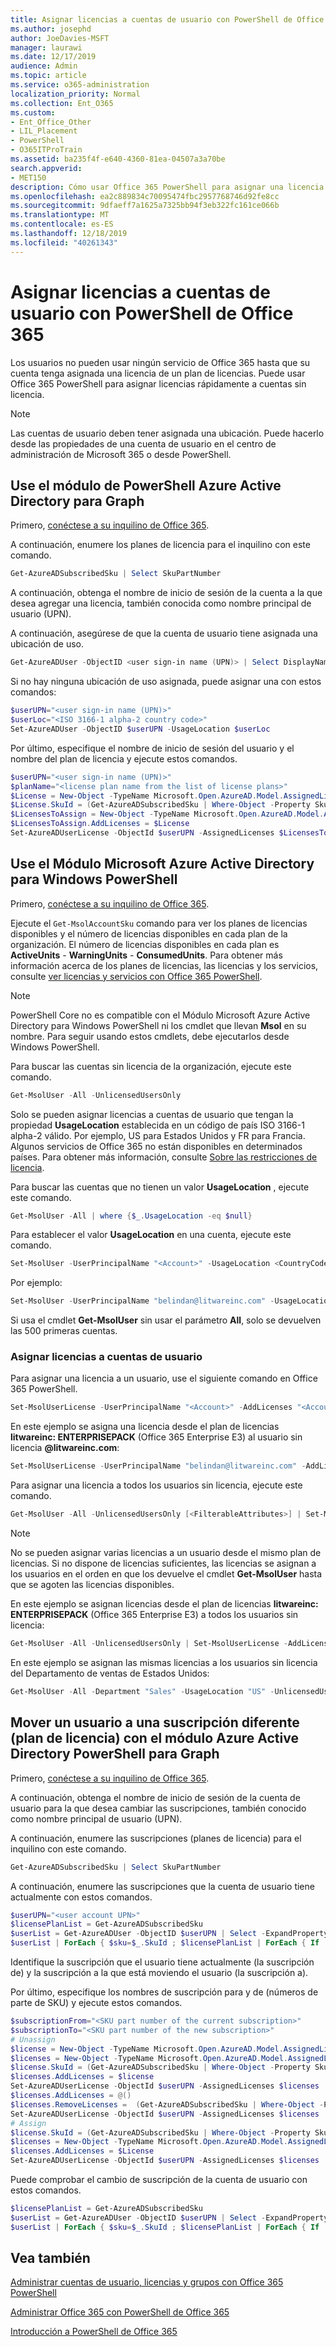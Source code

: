 ```yaml
---
title: Asignar licencias a cuentas de usuario con PowerShell de Office 365
ms.author: josephd
author: JoeDavies-MSFT
manager: laurawi
ms.date: 12/17/2019
audience: Admin
ms.topic: article
ms.service: o365-administration
localization_priority: Normal
ms.collection: Ent_O365
ms.custom:
- Ent_Office_Other
- LIL_Placement
- PowerShell
- O365ITProTrain
ms.assetid: ba235f4f-e640-4360-81ea-04507a3a70be
search.appverid:
- MET150
description: Cómo usar Office 365 PowerShell para asignar una licencia de Office 365 a los usuarios sin licencia.
ms.openlocfilehash: ea2c889834c70095474fbc2957768746d92fe8cc
ms.sourcegitcommit: 9dfaeff7a1625a7325bb94f3eb322fc161ce066b
ms.translationtype: MT
ms.contentlocale: es-ES
ms.lasthandoff: 12/18/2019
ms.locfileid: "40261343"
---
```

# <a name="assign-licenses-to-user-accounts-with-office-365-powershell"></a>Asignar licencias a cuentas de usuario con PowerShell de Office 365

Los usuarios no pueden usar ningún servicio de Office 365 hasta que su cuenta tenga asignada una licencia de un plan de licencias. Puede usar Office 365 PowerShell para asignar licencias rápidamente a cuentas sin licencia. 

>[!Note]
>Las cuentas de usuario deben tener asignada una ubicación. Puede hacerlo desde las propiedades de una cuenta de usuario en el centro de administración de Microsoft 365 o desde PowerShell.
>

## <a name="use-the-azure-active-directory-powershell-for-graph-module"></a>Use el módulo de PowerShell Azure Active Directory para Graph

Primero, [conéctese a su inquilino de Office 365](connect-to-office-365-powershell.md#connect-with-the-azure-active-directory-powershell-for-graph-module).
  

A continuación, enumere los planes de licencia para el inquilino con este comando.

```powershell
Get-AzureADSubscribedSku | Select SkuPartNumber
```

A continuación, obtenga el nombre de inicio de sesión de la cuenta a la que desea agregar una licencia, también conocida como nombre principal de usuario (UPN).

A continuación, asegúrese de que la cuenta de usuario tiene asignada una ubicación de uso.

```powershell
Get-AzureADUser -ObjectID <user sign-in name (UPN)> | Select DisplayName, UsageLocation
```

Si no hay ninguna ubicación de uso asignada, puede asignar una con estos comandos:

```powershell
$userUPN="<user sign-in name (UPN)>"
$userLoc="<ISO 3166-1 alpha-2 country code>"
Set-AzureADUser -ObjectID $userUPN -UsageLocation $userLoc
```

Por último, especifique el nombre de inicio de sesión del usuario y el nombre del plan de licencia y ejecute estos comandos.

```powershell
$userUPN="<user sign-in name (UPN)>"
$planName="<license plan name from the list of license plans>"
$License = New-Object -TypeName Microsoft.Open.AzureAD.Model.AssignedLicense
$License.SkuId = (Get-AzureADSubscribedSku | Where-Object -Property SkuPartNumber -Value $planName -EQ).SkuID
$LicensesToAssign = New-Object -TypeName Microsoft.Open.AzureAD.Model.AssignedLicenses
$LicensesToAssign.AddLicenses = $License
Set-AzureADUserLicense -ObjectId $userUPN -AssignedLicenses $LicensesToAssign
```

## <a name="use-the-microsoft-azure-active-directory-module-for-windows-powershell"></a>Use el Módulo Microsoft Azure Active Directory para Windows PowerShell

Primero, [conéctese a su inquilino de Office 365](connect-to-office-365-powershell.md#connect-with-the-microsoft-azure-active-directory-module-for-windows-powershell).

Ejecute el `Get-MsolAccountSku` comando para ver los planes de licencias disponibles y el número de licencias disponibles en cada plan de la organización. El número de licencias disponibles en cada plan es **ActiveUnits** - **WarningUnits** - **ConsumedUnits**. Para obtener más información acerca de los planes de licencias, las licencias y los servicios, consulte [ver licencias y servicios con Office 365 PowerShell](view-licenses-and-services-with-office-365-powershell.md).

>[!Note]
>PowerShell Core no es compatible con el Módulo Microsoft Azure Active Directory para Windows PowerShell ni los cmdlet que llevan **Msol** en su nombre. Para seguir usando estos cmdlets, debe ejecutarlos desde Windows PowerShell.
>

Para buscar las cuentas sin licencia de la organización, ejecute este comando.

```powershell
Get-MsolUser -All -UnlicensedUsersOnly
```

Solo se pueden asignar licencias a cuentas de usuario que tengan la propiedad **UsageLocation** establecida en un código de país ISO 3166-1 alpha-2 válido. Por ejemplo, US para Estados Unidos y FR para Francia. Algunos servicios de Office 365 no están disponibles en determinados países. Para obtener más información, consulte [Sobre las restricciones de licencia](https://go.microsoft.com/fwlink/p/?LinkId=691730).
    
Para buscar las cuentas que no tienen un valor **UsageLocation** , ejecute este comando.

```powershell
Get-MsolUser -All | where {$_.UsageLocation -eq $null}
```

Para establecer el valor **UsageLocation** en una cuenta, ejecute este comando.

```powershell
Set-MsolUser -UserPrincipalName "<Account>" -UsageLocation <CountryCode>
```

Por ejemplo:

```powershell
Set-MsolUser -UserPrincipalName "belindan@litwareinc.com" -UsageLocation US
```
    
Si usa el cmdlet **Get-MsolUser** sin usar el parámetro **All**, solo se devuelven las 500 primeras cuentas.

### <a name="assigning-licenses-to-user-accounts"></a>Asignar licencias a cuentas de usuario
    
Para asignar una licencia a un usuario, use el siguiente comando en Office 365 PowerShell.
  
```powershell
Set-MsolUserLicense -UserPrincipalName "<Account>" -AddLicenses "<AccountSkuId>"
```

En este ejemplo se asigna una licencia desde el plan de licencias **litwareinc: ENTERPRISEPACK** (Office 365 Enterprise E3) al usuario sin licencia **\@litwareinc.com**:
  
```powershell
Set-MsolUserLicense -UserPrincipalName "belindan@litwareinc.com" -AddLicenses "litwareinc:ENTERPRISEPACK"
```

Para asignar una licencia a todos los usuarios sin licencia, ejecute este comando.
  
```powershell
Get-MsolUser -All -UnlicensedUsersOnly [<FilterableAttributes>] | Set-MsolUserLicense -AddLicenses "<AccountSkuId>"
```
  
>[!Note]
>No se pueden asignar varias licencias a un usuario desde el mismo plan de licencias. Si no dispone de licencias suficientes, las licencias se asignan a los usuarios en el orden en que los devuelve el cmdlet **Get-MsolUser** hasta que se agoten las licencias disponibles.
>

En este ejemplo se asignan licencias desde el plan de licencias **litwareinc: ENTERPRISEPACK** (Office 365 Enterprise E3) a todos los usuarios sin licencia:
  
```powershell
Get-MsolUser -All -UnlicensedUsersOnly | Set-MsolUserLicense -AddLicenses "litwareinc:ENTERPRISEPACK"
```

En este ejemplo se asignan las mismas licencias a los usuarios sin licencia del Departamento de ventas de Estados Unidos:
  
```powershell
Get-MsolUser -All -Department "Sales" -UsageLocation "US" -UnlicensedUsersOnly | Set-MsolUserLicense -AddLicenses "litwareinc:ENTERPRISEPACK"
```
  
## <a name="move-a-user-to-a-different-subscription-license-plan-with-the-azure-active-directory-powershell-for-graph-module"></a>Mover un usuario a una suscripción diferente (plan de licencia) con el módulo Azure Active Directory PowerShell para Graph

Primero, [conéctese a su inquilino de Office 365](connect-to-office-365-powershell.md#connect-with-the-azure-active-directory-powershell-for-graph-module).
  
A continuación, obtenga el nombre de inicio de sesión de la cuenta de usuario para la que desea cambiar las suscripciones, también conocido como nombre principal de usuario (UPN).

A continuación, enumere las suscripciones (planes de licencia) para el inquilino con este comando.

```powershell
Get-AzureADSubscribedSku | Select SkuPartNumber
```

A continuación, enumere las suscripciones que la cuenta de usuario tiene actualmente con estos comandos.

```powershell
$userUPN="<user account UPN>"
$licensePlanList = Get-AzureADSubscribedSku
$userList = Get-AzureADUser -ObjectID $userUPN | Select -ExpandProperty AssignedLicenses | Select SkuID 
$userList | ForEach { $sku=$_.SkuId ; $licensePlanList | ForEach { If ( $sku -eq $_.ObjectId.substring($_.ObjectId.length - 36, 36) ) { Write-Host $_.SkuPartNumber } } }
```

Identifique la suscripción que el usuario tiene actualmente (la suscripción de) y la suscripción a la que está moviendo el usuario (la suscripción a).

Por último, especifique los nombres de suscripción para y de (números de parte de SKU) y ejecute estos comandos.

```powershell
$subscriptionFrom="<SKU part number of the current subscription>"
$subscriptionTo="<SKU part number of the new subscription>"
# Unassign
$license = New-Object -TypeName Microsoft.Open.AzureAD.Model.AssignedLicense
$licenses = New-Object -TypeName Microsoft.Open.AzureAD.Model.AssignedLicenses
$license.SkuId = (Get-AzureADSubscribedSku | Where-Object -Property SkuPartNumber -Value $subscriptionFrom -EQ).SkuID
$licenses.AddLicenses = $license
Set-AzureADUserLicense -ObjectId $userUPN -AssignedLicenses $licenses
$licenses.AddLicenses = @()
$licenses.RemoveLicenses =  (Get-AzureADSubscribedSku | Where-Object -Property SkuPartNumber -Value $subscriptionFrom -EQ).SkuID
Set-AzureADUserLicense -ObjectId $userUPN -AssignedLicenses $licenses
# Assign
$license.SkuId = (Get-AzureADSubscribedSku | Where-Object -Property SkuPartNumber -Value $subscriptionTo -EQ).SkuID
$licenses = New-Object -TypeName Microsoft.Open.AzureAD.Model.AssignedLicenses
$licenses.AddLicenses = $License
Set-AzureADUserLicense -ObjectId $userUPN -AssignedLicenses $licenses
```

Puede comprobar el cambio de suscripción de la cuenta de usuario con estos comandos.

```powershell
$licensePlanList = Get-AzureADSubscribedSku
$userList = Get-AzureADUser -ObjectID $userUPN | Select -ExpandProperty AssignedLicenses | Select SkuID 
$userList | ForEach { $sku=$_.SkuId ; $licensePlanList | ForEach { If ( $sku -eq $_.ObjectId.substring($_.ObjectId.length - 36, 36) ) { Write-Host $_.SkuPartNumber } } }
```

## <a name="see-also"></a>Vea también

[Administrar cuentas de usuario, licencias y grupos con Office 365 PowerShell](manage-user-accounts-and-licenses-with-office-365-powershell.md)
  
[Administrar Office 365 con PowerShell de Office 365](manage-office-365-with-office-365-powershell.md)
  
[Introducción a PowerShell de Office 365](getting-started-with-office-365-powershell.md)

